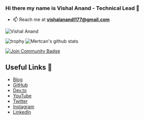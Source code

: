 ### Hi there my name is Vishal Anand - Technical Lead 👋

- 📫 Reach me at **vishalanandl177@gmail.com**

<p align="left"> <img src="https://komarev.com/ghpvc/?username=vishalanandl177" alt="Vishal Anand" /> </p>

![trophy](https://github-profile-trophy.vercel.app/?username=vishalanandl177)
![Mertcan's github stats](https://github-readme-stats.vercel.app/api?username=vishalanandl177&show_icons=true&theme=dark)

<a href="https://discord.com/invite/eeYansFDCT"><img src="https://img.shields.io/badge/Discord-7289DA?style=for-the-badge&logo=discord&logoColor=white" alt="Join Community Badge"/></a>


## Useful Links 💙

- [Blog](https://coderssecret.com/)
- [GitHub](https://github.com/vishalanandl177)
- [Dev.to](https://dev.to/vishalanandl177)
- [YouTube](https://www.youtube.com/channel/UClDpg4mYA8xC6i4h-UfLZzw)
- [Twitter](https://twitter.com/VISHALANANDL177)
- [Instagram](https://www.instagram.com/vishal_chynybekov/)
- [LinkedIn](https://www.linkedin.com/in/vishal-anand-530ba0b5/)
